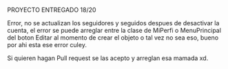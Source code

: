 PROYECTO ENTREGADO 18/20

Error, no se actualizan los seguidores y seguidos despues de desactivar la cuenta, el error se puede arreglar entre la clase de MiPerfi o MenuPrincipal del boton Editar al momento
de crear el objeto o tal vez no sea eso, bueno por ahi esta ese error culey.

Si quieren hagan Pull request se las acepto y arreglan esa mamada xd.
